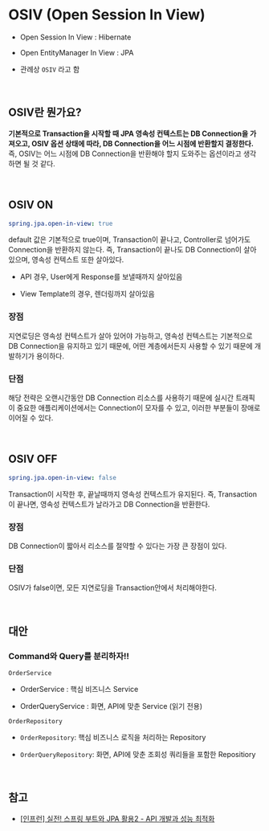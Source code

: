 # OSIV (Open Session In View)

- Open Session In View : Hibernate

- Open EntityManager In View : JPA

- 관례상 `OSIV` 라고 함

<br>

## OSIV란 뭔가요?

**기본적으로 Transaction을 시작할 때 JPA 영속성 컨텍스트는 DB Connection을 가져오고, OSIV 옵션 상태에 따라, DB Connection을 어느 시점에 반환할지 결정한다.** 즉, OSIV는 어느 시점에 DB Connection을 반환해야 할지 도와주는 옵션이라고 생각하면 될 것 같다.

<br>

## OSIV ON

```yml
spring.jpa.open-in-view: true
```

default 값은 기본적으로 true이며, Transaction이 끝나고, Controller로 넘어가도 Connection을 반환하지 않는다. 즉, Transaction이 끝나도 DB Connection이 살아 있으며, 영속성 컨텍스트 또한 살아있다.

- API 경우, User에게 Response를 보낼때까지 살아있음

- View Template의 경우, 렌더링까지 살아있음

### 장점

지연로딩은 영속성 컨텍스트가 살아 있어야 가능하고, 영속성 컨텍스트는 기본적으로 DB Connection을 유지하고 있기 때문에, 어떤 계층에서든지 사용할 수 있기 때문에 개발하기가 용이하다.

### 단점

해당 전략은 오랜시간동안 DB Connection 리소스를 사용하기 때문에 실시간 트래픽이 중요한 애플리케이션에서는 Connection이 모자를 수 있고, 이러한 부분들이 장애로 이어질 수 있다.

<br>

## OSIV OFF

```yml
spring.jpa.open-in-view: false
```

Transaction이 시작한 후, 끝날때까지 영속성 컨텍스트가 유지된다. 즉, Transaction이 끝나면, 영속성 컨텍스트가 날라가고 DB Connection을 반환한다.

### 장점

DB Connection이 짧아서 리소스를 절약할 수 있다는 가장 큰 장점이 있다.

### 단점

OSIV가 false이면, 모든 지연로딩을 Transaction안에서 처리해야한다.

<br>

## 대안

### Command와 Query를 분리하자!!

`OrderService`

- OrderService : 핵심 비즈니스 Service

- OrderQueryService : 화면, API에 맞춘 Service (읽기 전용)

`OrderRepository`

- `OrderRepository`: 핵심 비즈니스 로직을 처리하는 Repository

- `OrderQueryRepository`: 화면, API에 맞춘 조회성 쿼리들을 포함한 Repositiory

<br>

## 참고

- [[인프런] 실전! 스프링 부트와 JPA 활용2 - API 개발과 성능 최적화](https://www.inflearn.com/course/%EC%8A%A4%ED%94%84%EB%A7%81%EB%B6%80%ED%8A%B8-JPA-API%EA%B0%9C%EB%B0%9C-%EC%84%B1%EB%8A%A5%EC%B5%9C%EC%A0%81%ED%99%94)
